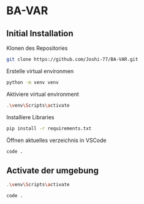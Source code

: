 # BA-VAR


## Initial Installation

Klonen des Repositories
```bash
git clone https://github.com/Joshi-77/BA-VAR.git
```

Erstelle virtual environmen
```bash
python -m venv venv
```

Aktiviere virtual environment
```bash
.\venv\Scripts\activate
```

Installiere Libraries
```bash
pip install -r requirements.txt
```

Öffnen aktuelles verzeichnis in VSCode
```bash
code .
```

## Activate der umgebung

```bash
.\venv\Scripts\activate
```

```bash
code .
```
